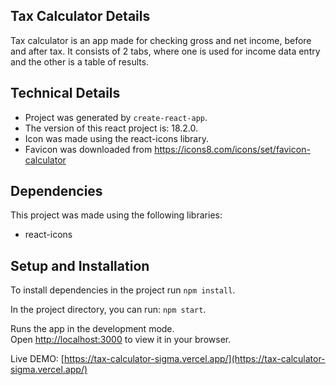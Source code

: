 ## Tax Calculator Details

Tax calculator is an app made for checking gross and net income, before and after tax. It consists of 2 tabs, where one is used for income data entry and the other is a table of results.

## Technical Details

- Project was generated by `create-react-app`.
- The version of this react project is: 18.2.0.
- Icon was made using the react-icons library.
- Favicon was downloaded from https://icons8.com/icons/set/favicon-calculator

## Dependencies

This project was made using the following libraries:

- react-icons

## Setup and Installation

To install dependencies in the project run `npm install`.

In the project directory, you can run: `npm start`.

Runs the app in the development mode.\
Open [http://localhost:3000](http://localhost:3000) to view it in your browser.

Live DEMO: [https://tax-calculator-sigma.vercel.app/](https://tax-calculator-sigma.vercel.app/)
